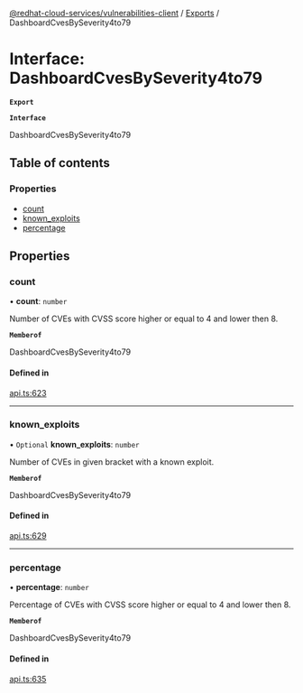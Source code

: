 [@redhat-cloud-services/vulnerabilities-client](../README.md) / [Exports](../modules.md) / DashboardCvesBySeverity4to79

# Interface: DashboardCvesBySeverity4to79

**`Export`**

**`Interface`**

DashboardCvesBySeverity4to79

## Table of contents

### Properties

- [count](DashboardCvesBySeverity4to79.md#count)
- [known\_exploits](DashboardCvesBySeverity4to79.md#known_exploits)
- [percentage](DashboardCvesBySeverity4to79.md#percentage)

## Properties

### count

• **count**: `number`

Number of CVEs with CVSS score higher or equal to 4 and lower then 8.

**`Memberof`**

DashboardCvesBySeverity4to79

#### Defined in

[api.ts:623](https://github.com/mkholjuraev/javascript-clients/blob/master/packages/vulnerabilities/api.ts#L623)

___

### known\_exploits

• `Optional` **known\_exploits**: `number`

Number of CVEs in given bracket with a known exploit.

**`Memberof`**

DashboardCvesBySeverity4to79

#### Defined in

[api.ts:629](https://github.com/mkholjuraev/javascript-clients/blob/master/packages/vulnerabilities/api.ts#L629)

___

### percentage

• **percentage**: `number`

Percentage of CVEs with CVSS score higher or equal to 4 and lower then 8.

**`Memberof`**

DashboardCvesBySeverity4to79

#### Defined in

[api.ts:635](https://github.com/mkholjuraev/javascript-clients/blob/master/packages/vulnerabilities/api.ts#L635)
